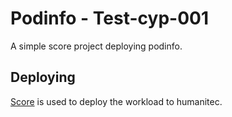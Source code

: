 # Podinfo - Test-cyp-001

A simple score project deploying podinfo.

## Deploying

[Score](https://score.dev/) is used to deploy the workload to humanitec.
